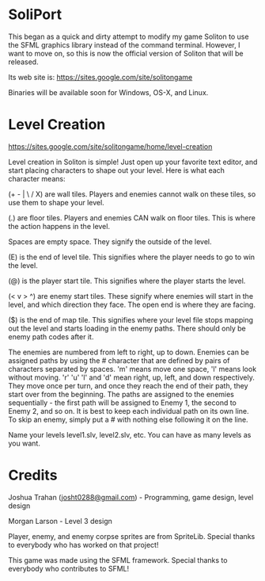 # SoliPort
This began as a quick and dirty attempt to modify my game Soliton to use the SFML graphics library instead of the command terminal. However, I want to move on, so this is now the official version of Soliton that will be released.

Its web site is: https://sites.google.com/site/solitongame

Binaries will be available soon for Windows, OS-X, and Linux.

# Level Creation
https://sites.google.com/site/solitongame/home/level-creation

Level creation in Soliton is simple! Just open up your favorite text editor, and start placing characters to shape out your level. Here is what each character means:

(+ - | \ / X) are wall tiles. Players and enemies cannot walk on these tiles, so use them to shape your level.

(.) are floor tiles. Players and enemies CAN walk on floor tiles. This is where the action happens in the level.

Spaces are empty space. They signify the outside of the level.

(E) is the end of level tile. This signifies where the player needs to go to win the level.

(@) is the player start tile. This signifies where the player starts the level.

(< v > ^) are enemy start tiles. These signify where enemies will start in the level, and which direction they face. The open end is where they are facing.

($) is the end of map tile. This signifies where your level file stops mapping out the level and starts loading in the enemy paths. There should only be enemy path codes after it.

The enemies are numbered from left to right, up to down. Enemies can be assigned paths by using the # character that are defined by pairs of characters separated by spaces. 'm' means move one space, 'l' means look without moving. 'r' 'u' 'l' and 'd' mean right, up, left, and down respectively. They move once per turn, and once they reach the end of their path, they start over from the beginning. The paths are assigned to the enemies sequentially - the first path will be assigned to Enemy 1, the second to Enemy 2, and so on. It is best to keep each individual path on its own line. To skip an enemy, simply put a # with nothing else following it on the line.

Name your levels level1.slv, level2.slv, etc. You can have as many levels as you want.

# Credits
Joshua Trahan (josht0288@gmail.com) - Programming, game design, level design

Morgan Larson - Level 3 design

Player, enemy, and enemy corpse sprites are from SpriteLib. Special thanks to everybody who has worked on that project!

This game was made using the SFML framework. Special thanks to everybody who contributes to SFML!
